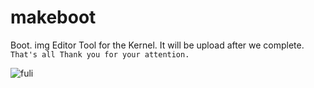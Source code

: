 # makeboot
Boot. img Editor Tool for the Kernel. It will be upload after we complete.  
`That's all
Thank you for your attention.`  

![fuli](http://img.zcool.cn/community/01c7b5554b137200000115a8691bda.jpg@1280w_1l_2o_100sh.jpg)
